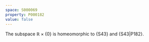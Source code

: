 ```yaml
---
space: S000069
property: P000182
value: false
---
```


The subspace $\mathbb R\times\{0\}$ is homeomorphic to
{S43} and {S43|P182}.
